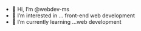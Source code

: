 - 👋 Hi, I’m @webdev-ms
- 👀 I’m interested in ... front-end web development 
- 🌱 I’m currently learning ...web development 
<!---
webdev-ms/webdev-ms is a ✨ special ✨ repository because its `README.md` (this file) appears on your GitHub profile.
You can click the Preview link to take a look at your changes.
--->

